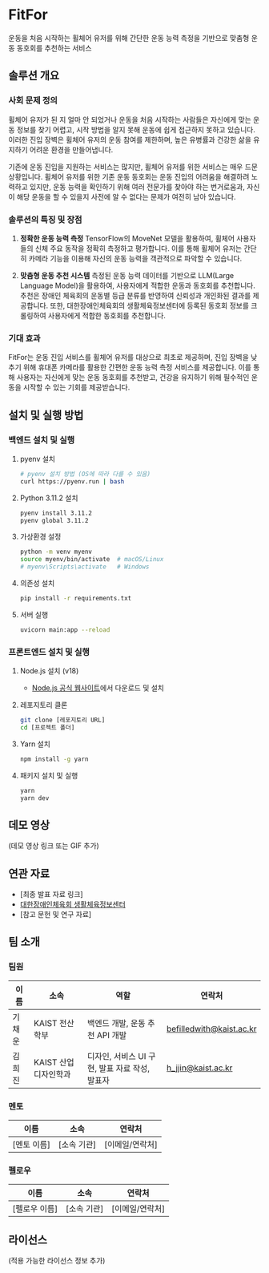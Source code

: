 # FitFor

운동을 처음 시작하는 휠체어 유저를 위해 간단한 운동 능력 측정을 기반으로 맞춤형 운동 동호회를 추천하는 서비스

## 솔루션 개요

### 사회 문제 정의

휠체어 유저가 된 지 얼마 안 되었거나 운동을 처음 시작하는 사람들은 자신에게 맞는 운동 정보를 찾기 어렵고, 시작 방법을 알지 못해 운동에 쉽게 접근하지 못하고 있습니다. 이러한 진입 장벽은 휠체어 유저의 운동 참여를 제한하며, 높은 유병률과 건강한 삶을 유지하기 어려운 환경을 만들어냅니다.

기존에 운동 진입을 지원하는 서비스는 많지만, 휠체어 유저를 위한 서비스는 매우 드문 상황입니다. 휠체어 유저를 위한 기존 운동 동호회는 운동 진입의 어려움을 해결하려 노력하고 있지만, 운동 능력을 확인하기 위해 여러 전문가를 찾아야 하는 번거로움과, 자신이 해당 운동을 할 수 있을지 사전에 알 수 없다는 문제가 여전히 남아 있습니다.

### 솔루션의 특징 및 장점

1. **정확한 운동 능력 측정**
   TensorFlow의 MoveNet 모델을 활용하여, 휠체어 사용자들의 신체 주요 동작을 정확히 측정하고 평가합니다. 이를 통해 휠체어 유저는 간단히 카메라 기능을 이용해 자신의 운동 능력을 객관적으로 파악할 수 있습니다.

2. **맞춤형 운동 추천 시스템**
   측정된 운동 능력 데이터를 기반으로 LLM(Large Language Model)을 활용하여, 사용자에게 적합한 운동과 동호회를 추천합니다. 추천은 장애인 체육회의 운동별 등급 분류를 반영하여 신뢰성과 개인화된 결과를 제공합니다. 또한, 대한장애인체육회의 생활체육정보센터에 등록된 동호회 정보를 크롤링하여 사용자에게 적합한 동호회를 추천합니다.

### 기대 효과

FitFor는 운동 진입 서비스를 휠체어 유저를 대상으로 최초로 제공하며, 진입 장벽을 낮추기 위해 휴대폰 카메라를 활용한 간편한 운동 능력 측정 서비스를 제공합니다. 이를 통해 사용자는 자신에게 맞는 운동 동호회를 추천받고, 건강을 유지하기 위해 필수적인 운동을 시작할 수 있는 기회를 제공받습니다.

## 설치 및 실행 방법

### 백엔드 설치 및 실행

1. pyenv 설치
   ```bash
   # pyenv 설치 방법 (OS에 따라 다를 수 있음)
   curl https://pyenv.run | bash
   ```

2. Python 3.11.2 설치
   ```bash
   pyenv install 3.11.2
   pyenv global 3.11.2
   ```

3. 가상환경 설정
   ```bash
   python -m venv myenv
   source myenv/bin/activate  # macOS/Linux
   # myenv\Scripts\activate   # Windows
   ```

4. 의존성 설치
   ```bash
   pip install -r requirements.txt
   ```

5. 서버 실행
   ```bash
   uvicorn main:app --reload
   ```

### 프론트엔드 설치 및 실행

1. Node.js 설치 (v18)
   - [Node.js 공식 웹사이트](https://nodejs.org/ko/)에서 다운로드 및 설치

2. 레포지토리 클론
   ```bash
   git clone [레포지토리 URL]
   cd [프로젝트 폴더]
   ```

3. Yarn 설치
   ```bash
   npm install -g yarn
   ```

4. 패키지 설치 및 실행
   ```bash
   yarn
   yarn dev
   ```

## 데모 영상

(데모 영상 링크 또는 GIF 추가)

## 연관 자료

- [최종 발표 자료 링크]
- [대한장애인체육회 생활체육정보센터](링크)
- [참고 문헌 및 연구 자료]

## 팀 소개

### 팀원

| 이름 | 소속 | 역할 | 연락처 |
|------|----|----|--------|
| 기채운 | KAIST 전산학부 | 백엔드 개발, 운동 추천 API 개발 | befilledwith@kaist.ac.kr |
| 김희진 | KAIST 산업디자인학과 | 디자인, 서비스 UI 구현, 발표 자료 작성, 발표자 | h_jjin@kaist.ac.kr |

### 멘토

| 이름 | 소속 | 연락처 |
|------|------|--------|
| [멘토 이름] | [소속 기관] | [이메일/연락처] |

### 펠로우

| 이름 | 소속 | 연락처 |
|------|------|--------|
| [펠로우 이름] | [소속 기관] | [이메일/연락처] |

## 라이선스

(적용 가능한 라이선스 정보 추가)
